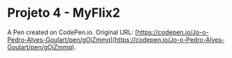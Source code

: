 # Projeto 4 - MyFlix2

A Pen created on CodePen.io. Original URL: [https://codepen.io/Jo-o-Pedro-Alves-Goulart/pen/gOjZmmq](https://codepen.io/Jo-o-Pedro-Alves-Goulart/pen/gOjZmmq).


